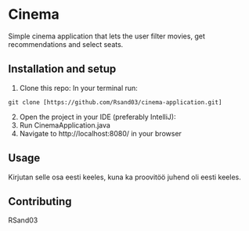# Cinema

Simple cinema application that lets the user filter movies, get recommendations and select seats.

## Installation and setup

1) Clone this repo:
In your terminal run:
```
git clone [https://github.com/Rsand03/cinema-application.git]
```
2) Open the project in your IDE (preferably IntelliJ):
3) Run CinemaApplication.java
4) Navigate to http://localhost:8080/ in your browser

## Usage
Kirjutan selle osa eesti keeles, kuna ka proovitöö juhend oli eesti keeles.
### 

### 

## Contributing

RSand03
